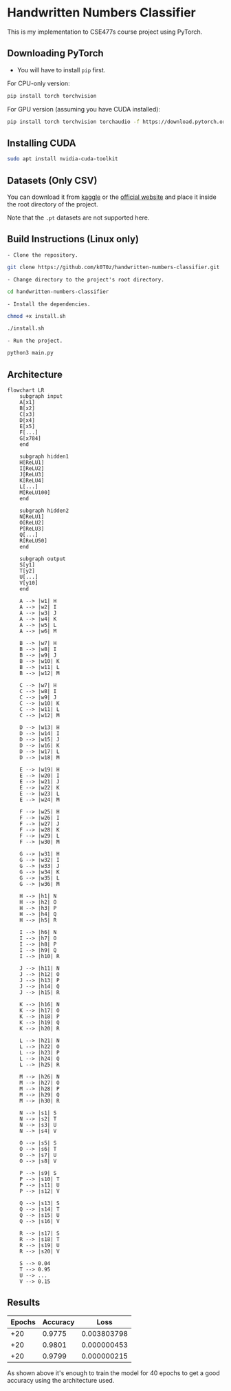 # Handwritten Numbers Classifier

This is my implementation to CSE477s course project using PyTorch.

## Downloading PyTorch

 - You will have to install `pip` first.

For CPU-only version:
```bash
pip install torch torchvision
```

For GPU version (assuming you have CUDA installed):
```bash
pip install torch torchvision torchaudio -f https://download.pytorch.org/whl/cu{CUDA_VERSION}/torch_stable.html
```

## Installing CUDA

```bash
sudo apt install nvidia-cuda-toolkit
```

## Datasets (Only CSV)

You can download it from [kaggle](https://www.kaggle.com/datasets/hojjatk/mnist-dataset) or the [official website](http://yann.lecun.com/exdb/mnist/index.html) and place it inside the root directory of the project.

Note that the `.pt` datasets are not supported here.

## Build Instructions (Linux only)

    - Clone the repository.
```bash
git clone https://github.com/k0T0z/handwritten-numbers-classifier.git
```
    - Change directory to the project's root directory.
```bash
cd handwritten-numbers-classifier
```
    - Install the dependencies.
```bash
chmod +x install.sh
```
```bash
./install.sh
```
    - Run the project.
```bash
python3 main.py
```

## Architecture

```
flowchart LR
    subgraph input
    A[x1]
    B[x2]
    C[x3]
    D[x4]
    E[x5]
    F[...]
    G[x784]
    end

    subgraph hidden1
    H[ReLU1]
    I[ReLU2]
    J[ReLU3]
    K[ReLU4]
    L[...]
    M[ReLU100]
    end

    subgraph hidden2
    N[ReLU1]
    O[ReLU2]
    P[ReLU3]
    Q[...]
    R[ReLU50]
    end

    subgraph output
    S[y1]
    T[y2]
    U[...]
    V[y10]
    end

    A --> |w1| H
    A --> |w2| I
    A --> |w3| J
    A --> |w4| K
    A --> |w5| L
    A --> |w6| M

    B --> |w7| H
    B --> |w8| I
    B --> |w9| J
    B --> |w10| K
    B --> |w11| L
    B --> |w12| M

    C --> |w7| H
    C --> |w8| I
    C --> |w9| J
    C --> |w10| K
    C --> |w11| L
    C --> |w12| M

    D --> |w13| H
    D --> |w14| I
    D --> |w15| J
    D --> |w16| K
    D --> |w17| L
    D --> |w18| M

    E --> |w19| H
    E --> |w20| I
    E --> |w21| J
    E --> |w22| K
    E --> |w23| L
    E --> |w24| M

    F --> |w25| H
    F --> |w26| I
    F --> |w27| J
    F --> |w28| K
    F --> |w29| L
    F --> |w30| M

    G --> |w31| H
    G --> |w32| I
    G --> |w33| J
    G --> |w34| K
    G --> |w35| L
    G --> |w36| M

    H --> |h1| N
    H --> |h2| O
    H --> |h3| P
    H --> |h4| Q
    H --> |h5| R

    I --> |h6| N
    I --> |h7| O
    I --> |h8| P
    I --> |h9| Q
    I --> |h10| R

    J --> |h11| N
    J --> |h12| O
    J --> |h13| P
    J --> |h14| Q
    J --> |h15| R

    K --> |h16| N
    K --> |h17| O
    K --> |h18| P
    K --> |h19| Q
    K --> |h20| R

    L --> |h21| N
    L --> |h22| O
    L --> |h23| P
    L --> |h24| Q
    L --> |h25| R

    M --> |h26| N
    M --> |h27| O
    M --> |h28| P
    M --> |h29| Q
    M --> |h30| R

    N --> |s1| S
    N --> |s2| T
    N --> |s3| U
    N --> |s4| V

    O --> |s5| S
    O --> |s6| T
    O --> |s7| U
    O --> |s8| V

    P --> |s9| S
    P --> |s10| T
    P --> |s11| U
    P --> |s12| V

    Q --> |s13| S
    Q --> |s14| T
    Q --> |s15| U
    Q --> |s16| V

    R --> |s17| S
    R --> |s18| T
    R --> |s19| U
    R --> |s20| V

    S --> 0.04
    T --> 0.95
    U --> ...
    V --> 0.15
```

## Results

| Epochs | Accuracy | Loss |
| --- | --- | --- |
| +20 | 0.9775 | 0.003803798 |
| +20 | 0.9801 | 0.000000453 |
| +20 | 0.9799 | 0.000000215 |

As shown above it's enough to train the model for 40 epochs to get a good accuracy using the architecture used.




